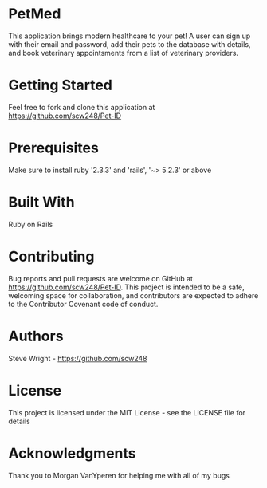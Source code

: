 # PetMed
This application brings modern healthcare to your pet!  A user can sign up with their email and password, add their pets to the database with details, and book veterinary appointsments from a list of 
veterinary providers.  

# Getting Started
Feel free to fork and clone this application at https://github.com/scw248/Pet-ID

# Prerequisites
Make sure to install ruby '2.3.3' and 'rails', '~> 5.2.3' or above

# Built With
Ruby on Rails

# Contributing
Bug reports and pull requests are welcome on GitHub at https://github.com/scw248/Pet-ID. This project is intended to be a safe, welcoming space for collaboration, and contributors are expected to adhere to the Contributor Covenant code of conduct.

# Authors
Steve Wright - https://github.com/scw248

# License
This project is licensed under the MIT License - see the LICENSE file for details

# Acknowledgments
Thank you to Morgan VanYperen for helping me with all of my bugs